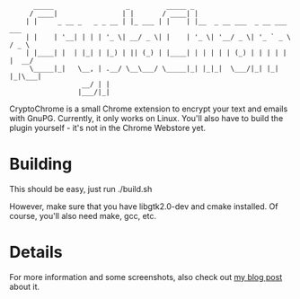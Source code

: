 		  _____                  _         _____ _                              
		 / ____|                | |       / ____| |                             
		| |     _ __ _   _ _ __ | |_ ___ | |    | |__  _ __ ___  _ __ ___   ___ 
		| |    | '__| | | | '_ \| __/ _ \| |    | '_ \| '__/ _ \| '_ ` _ \ / _ \
		| |____| |  | |_| | |_) | || (_) | |____| | | | | | (_) | | | | | |  __/
		 \_____|_|   \__, | .__/ \__\___/ \_____|_| |_|_|  \___/|_| |_| |_|\___|
		              __/ | |                                                   
		             |___/|_|                                                   



CryptoChrome is a small Chrome extension to encrypt your text and emails with GnuPG. Currently, it only works on Linux. You'll also have to build the plugin yourself - it's not in the Chrome Webstore yet.

Building
========

This should be easy, just run
		./build.sh

However, make sure that you have libgtk2.0-dev and cmake installed. Of course, you'll also need make, gcc, etc.

Details
=======

For more information and some screenshots, also check out [my blog post](http://www.furidamu.org/blog/2012/02/26/protecting-your-mails-with-gnupg/) about it.